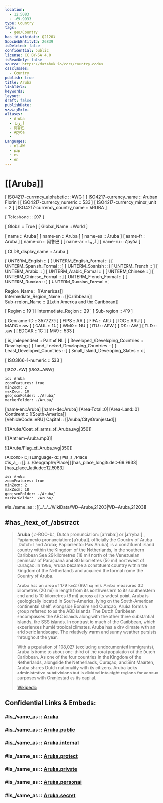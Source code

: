 ```yaml
---
location:
  - 12.5083
  - -69.9933
type: Country
tags:
  - geo/Country
has_id_wikidata: Q21203
SpocWebEntityId: 26839
isDeleted: false
confidential: public
license: CC BY-SA 4.0
isReadOnly: false
source: https://datahub.io/core/country-codes
cssclasses:
  - Country
publish: true
title: Aruba
linkTitle:
keywords:
layout:
draft: false
publishDate:
expiryDate:
aliases:
  - Aruba
  - أروبا
  - 阿鲁巴
  - Аруба
  - 
Languages:
  - nl-AW
  - pap
  - es
  - en
---
```


# [[Aruba]] 

[	ISO4217-currency_alphabetic	 :: AWG ] 
[	ISO4217-currency_name	 :: Aruban Florin ] 
[	ISO4217-currency_numeric	 :: 533 ] 
[	ISO4217-currency_minor_unit	 :: 2 ] 
[	ISO4217-currency_country_name	 :: ARUBA ] 

[	Telephone	 :: 297 ] 

[	Global	 :: True ] 
[	Global_Name	 :: World ] 

[	name	 :: Aruba ] 
[	name-en	 :: Aruba ] 
[	name-es	 :: Aruba ] 
[	name-fr	 :: Aruba ] 
[	name-cn	 :: 阿鲁巴 ] 
[	name-ar	 :: أروبا ] 
[	name-ru	 :: Аруба ] 

[	CLDR_display_name	 :: Aruba ] 

[	UNTERM_English	 ::  ] 
[	UNTERM_English_Formal	 ::  ] 
[	UNTERM_Spanish_Formal	 ::  ] 
[	UNTERM_Spanish	 ::  ] 
[	UNTERM_French	 ::  ] 
[	UNTERM_Arabic	 ::  ] 
[	UNTERM_Arabic_Formal	 ::  ] 
[	UNTERM_Chinese	 ::  ] 
[	UNTERM_Chinese_Formal	 ::  ] 
[	UNTERM_French_Formal	 ::  ] 
[	UNTERM_Russian	 ::  ] 
[	UNTERM_Russian_Formal	 ::  ] 

Region_Name ::  [[Americas]]  
Intermediate_Region_Name ::  [[Caribbean]]  
Sub-region_Name ::  [[Latin America and the Caribbean]] 

[	Region	 :: 19 ] 
[	Intermediate_Region	 :: 29 ] 
[	Sub-region	 :: 419 ] 

[	Geoname-ID	 :: 3577279 ] 
[	FIPS	 :: AA ] 
[	FIFA	 :: ARU ] 
[	IOC	 :: ARU ] 
[	MARC	 :: aw ] 
[	GAUL	 :: 14 ] 
[	WMO	 :: NU ] 
[	ITU	 :: ABW ] 
[	DS	 :: AW ] 
[	TLD	 :: .aw ] 
[	EDGAR	 :: 1C ] 
[	M49	 :: 533 ] 

[	is_independent	 :: Part of NL ] 
[	Developed_/Developing_Countries	 :: Developing ] 
[	Land_Locked_Developing_Countries	 ::  ] 
[	Least_Developed_Countries	 ::  ] 
[	Small_Island_Developing_States	 :: x ] 

[	ISO3166-1-numeric	 :: 533 ] 

[ISO2::AW] 
[ISO3::ABW] 

```leaflet
id: Aruba
zoomFeatures: true 
minZoom: 2 
maxZoom: 18
geojsonFolder: ./Aruba/
markerFolder: ./Aruba/
```

[name-en::Aruba] 
[name-de::Aruba] 
[Area-Total::0] 
[Area-Land::0] 
Continent :: [[South-America]]  
[VehicleCode::ARU] 
Capital :: [[Aruba/City/Oranjestad]]  

![[Aruba/Coat_of_arms_of_Aruba.svg|350]] 

![[Anthem-Aruba.mp3]] 

![[Aruba/Flag_of_Aruba.svg|350]] 

[Alcohol-l::] 
[Language-Id::] 
#is_a_/Place  
#is_a_ :: [[../../Geography/Place]] 
[has_place_longitude::-69.9933] 
[has_place_latitude::12.5083] 

```leaflet
id: Aruba
zoomFeatures: true 
minZoom: 2 
maxZoom: 18
geojsonFolder: ./Aruba/
markerFolder: ./Aruba/
```

#is_/same_as :: [[../../../WikiData/WD~Aruba,21203|WD~Aruba,21203]] 

## #has_/text_of_/abstract 

> **Aruba** ( ə-ROO-bə, Dutch pronunciation: [aːˈrubaː] or [aːˈrybaː] , Papiamento pronunciation: [aˈruba]), officially the Country of Aruba (Dutch: Land Aruba; Papiamento: Pais Aruba), is a constituent island country within the Kingdom of the Netherlands, in the southern Caribbean Sea 29 kilometres (18 mi) north of the Venezuelan peninsula of Paraguaná and 80 kilometres (50 mi) northwest of Curaçao. In 1986, Aruba became a constituent country within the Kingdom of the Netherlands and acquired the formal name the Country of Aruba.
>
> Aruba has an area of 179 km2 (69.1 sq mi). Aruba measures 32 kilometres (20 mi) in length from its northwestern to its southeastern end and is 10 kilometres (6 mi) across at its widest point. Aruba is geologically located in South-America, lying on the South-American continental shelf. Alongside Bonaire and Curaçao, Aruba forms a group referred to as the ABC islands. The Dutch Caribbean encompasses the ABC islands along with the other three substantial islands, the SSS islands. In contrast to much of the Caribbean, which experiences humid tropical climates, Aruba has a dry climate with an arid xeric landscape. The relatively warm and sunny weather persists throughout the year.
>
> With a population of 108,027 (excluding undocumented immigrants), Aruba is home to about one-third of the total population of the Dutch Caribbean. As one of the four countries in the Kingdom of the Netherlands, alongside the Netherlands, Curaçao, and Sint Maarten, Aruba shares Dutch nationality with its citizens. Aruba lacks administrative subdivisions but is divided into eight regions for census purposes with Oranjestad as its capital.
>
> [Wikipedia](https://en.wikipedia.org/wiki/Aruba)


## Confidential Links & Embeds: 

### #is_/same_as :: [Aruba](/_Standards/Earth/Continent/America~Caribbean/Aruba.md) 

### #is_/same_as :: [Aruba.public](/_public/Earth/Continent/America~Caribbean/Aruba.public.md) 

### #is_/same_as :: [Aruba.internal](/_internal/Earth/Continent/America~Caribbean/Aruba.internal.md) 

### #is_/same_as :: [Aruba.protect](/_protect/Earth/Continent/America~Caribbean/Aruba.protect.md) 

### #is_/same_as :: [Aruba.private](/_private/Earth/Continent/America~Caribbean/Aruba.private.md) 

### #is_/same_as :: [Aruba.personal](/_personal/Earth/Continent/America~Caribbean/Aruba.personal.md) 

### #is_/same_as :: [Aruba.secret](/_secret/Earth/Continent/America~Caribbean/Aruba.secret.md)

